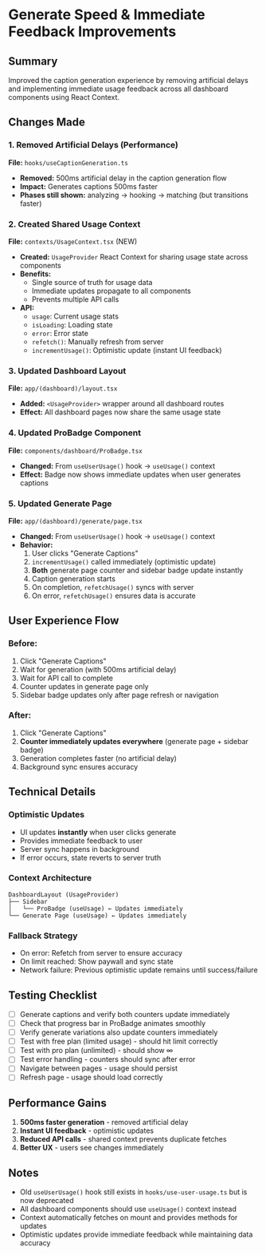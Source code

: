 # Generate Speed & Immediate Feedback Improvements

## Summary

Improved the caption generation experience by removing artificial delays and implementing immediate usage feedback across all dashboard components using React Context.

## Changes Made

### 1. Removed Artificial Delays (Performance)

**File:** `hooks/useCaptionGeneration.ts`

- **Removed:** 500ms artificial delay in the caption generation flow
- **Impact:** Generates captions 500ms faster
- **Phases still shown:** analyzing → hooking → matching (but transitions faster)

### 2. Created Shared Usage Context

**File:** `contexts/UsageContext.tsx` (NEW)

- **Created:** `UsageProvider` React Context for sharing usage state across components
- **Benefits:**
  - Single source of truth for usage data
  - Immediate updates propagate to all components
  - Prevents multiple API calls
- **API:**
  - `usage`: Current usage stats
  - `isLoading`: Loading state
  - `error`: Error state
  - `refetch()`: Manually refresh from server
  - `incrementUsage()`: Optimistic update (instant UI feedback)

### 3. Updated Dashboard Layout

**File:** `app/(dashboard)/layout.tsx`

- **Added:** `<UsageProvider>` wrapper around all dashboard routes
- **Effect:** All dashboard pages now share the same usage state

### 4. Updated ProBadge Component

**File:** `components/dashboard/ProBadge.tsx`

- **Changed:** From `useUserUsage()` hook → `useUsage()` context
- **Effect:** Badge now shows immediate updates when user generates captions

### 5. Updated Generate Page

**File:** `app/(dashboard)/generate/page.tsx`

- **Changed:** From `useUserUsage()` hook → `useUsage()` context
- **Behavior:**
  1. User clicks "Generate Captions"
  2. `incrementUsage()` called immediately (optimistic update)
  3. **Both** generate page counter and sidebar badge update instantly
  4. Caption generation starts
  5. On completion, `refetchUsage()` syncs with server
  6. On error, `refetchUsage()` ensures data is accurate

## User Experience Flow

### Before:

1. Click "Generate Captions"
2. Wait for generation (with 500ms artificial delay)
3. Wait for API call to complete
4. Counter updates in generate page only
5. Sidebar badge updates only after page refresh or navigation

### After:

1. Click "Generate Captions"
2. **Counter immediately updates everywhere** (generate page + sidebar badge)
3. Generation completes faster (no artificial delay)
4. Background sync ensures accuracy

## Technical Details

### Optimistic Updates

- UI updates **instantly** when user clicks generate
- Provides immediate feedback to user
- Server sync happens in background
- If error occurs, state reverts to server truth

### Context Architecture

```
DashboardLayout (UsageProvider)
├── Sidebar
│   └── ProBadge (useUsage) ← Updates immediately
└── Generate Page (useUsage) ← Updates immediately
```

### Fallback Strategy

- On error: Refetch from server to ensure accuracy
- On limit reached: Show paywall and sync state
- Network failure: Previous optimistic update remains until success/failure

## Testing Checklist

- [ ] Generate captions and verify both counters update immediately
- [ ] Check that progress bar in ProBadge animates smoothly
- [ ] Verify generate variations also update counters immediately
- [ ] Test with free plan (limited usage) - should hit limit correctly
- [ ] Test with pro plan (unlimited) - should show ∞
- [ ] Test error handling - counters should sync after error
- [ ] Navigate between pages - usage should persist
- [ ] Refresh page - usage should load correctly

## Performance Gains

1. **500ms faster generation** - removed artificial delay
2. **Instant UI feedback** - optimistic updates
3. **Reduced API calls** - shared context prevents duplicate fetches
4. **Better UX** - users see changes immediately

## Notes

- Old `useUserUsage()` hook still exists in `hooks/use-user-usage.ts` but is now deprecated
- All dashboard components should use `useUsage()` context instead
- Context automatically fetches on mount and provides methods for updates
- Optimistic updates provide immediate feedback while maintaining data accuracy
